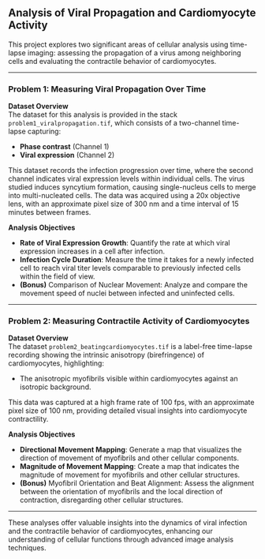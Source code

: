 ## Analysis of Viral Propagation and Cardiomyocyte Activity

This project explores two significant areas of cellular analysis using time-lapse imaging: assessing the propagation of a virus among neighboring cells and evaluating the contractile behavior of cardiomyocytes.

---

### Problem 1: Measuring Viral Propagation Over Time

**Dataset Overview**  
The dataset for this analysis is provided in the stack `problem1_viralpropagation.tif`, which consists of a two-channel time-lapse capturing:
- **Phase contrast** (Channel 1)
- **Viral expression** (Channel 2)

This dataset records the infection progression over time, where the second channel indicates viral expression levels within individual cells. The virus studied induces syncytium formation, causing single-nucleus cells to merge into multi-nucleated cells. The data was acquired using a 20x objective lens, with an approximate pixel size of 300 nm and a time interval of 15 minutes between frames.

**Analysis Objectives**
- **Rate of Viral Expression Growth**: Quantify the rate at which viral expression increases in a cell after infection.
- **Infection Cycle Duration**: Measure the time it takes for a newly infected cell to reach viral titer levels comparable to previously infected cells within the field of view.
- **(Bonus)** Comparison of Nuclear Movement: Analyze and compare the movement speed of nuclei between infected and uninfected cells.

---

### Problem 2: Measuring Contractile Activity of Cardiomyocytes

**Dataset Overview**  
The dataset `problem2_beatingcardiomyocytes.tif` is a label-free time-lapse recording showing the intrinsic anisotropy (birefringence) of cardiomyocytes, highlighting:
- The anisotropic myofibrils visible within cardiomyocytes against an isotropic background.

This data was captured at a high frame rate of 100 fps, with an approximate pixel size of 100 nm, providing detailed visual insights into cardiomyocyte contractility.

**Analysis Objectives**
- **Directional Movement Mapping**: Generate a map that visualizes the direction of movement of myofibrils and other cellular components.
- **Magnitude of Movement Mapping**: Create a map that indicates the magnitude of movement for myofibrils and other cellular structures.
- **(Bonus)** Myofibril Orientation and Beat Alignment: Assess the alignment between the orientation of myofibrils and the local direction of contraction, disregarding other cellular structures.

---

These analyses offer valuable insights into the dynamics of viral infection and the contractile behavior of cardiomyocytes, enhancing our understanding of cellular functions through advanced image analysis techniques.
